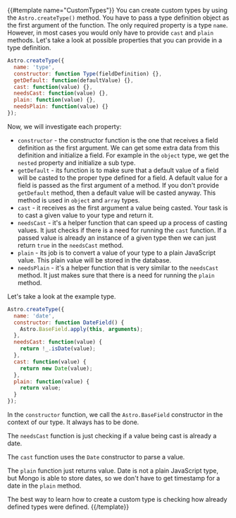 {{#template name="CustomTypes"}}
You can create custom types by using the `Astro.createType()` method. You have to pass a type definition object as the first argument of the function. The only required property is a type `name`. However, in most cases you would only have to provide `cast` and `plain` methods. Let's take a look at possible properties that you can provide in a type definition.

```js
Astro.createType({
  name: 'type',
  constructor: function Type(fieldDefinition) {},
  getDefault: function(defaultValue) {},
  cast: function(value) {},
  needsCast: function(value) {},
  plain: function(value) {},
  needsPlain: function(value) {}
});
```

Now, we will investigate each property:

- `constructor` - the constructor function is the one that receives a field definition as the first argument. We can get some extra data from this definition and initialize a field. For example in the `object` type, we get the `nested` property and initialize a sub type.
- `getDefault` - its function is to make sure that a default value of a field will be casted to the proper type defined for a field. A default value for a field is passed as the first argument of a method. If you don't provide `getDefault` method, then a default value will be casted anyway. This method is used in `object` and `array` types.
- `cast` - it receives as the first argument a value being casted. Your task is to cast a given value to your type and return it.
- `needsCast` - it's a helper function that can speed up a process of casting values. It just checks if there is a need for running the `cast` function. If a passed value is already an instance of a given type then we can just return `true` in the `needsCast` method.
- `plain` - its job is to convert a value of your type to a plain JavaScript value. This plain value will be stored in the database.
- `needsPlain` - it's a helper function that is very similar to the `needsCast` method. It just makes sure that there is a need for running the `plain` method.

Let's take a look at the example type.

```js
Astro.createType({
  name: 'date',
  constructor: function DateField() {
    Astro.BaseField.apply(this, arguments);
  },
  needsCast: function(value) {
    return !_.isDate(value);
  },
  cast: function(value) {
    return new Date(value);
  },
  plain: function(value) {
    return value;
  }
});
```

In the `constructor` function, we call the `Astro.BaseField` constructor in the context of our type. It always has to be done.

The `needsCast` function is just checking if a value being cast is already a date.

The `cast` function uses the `Date` constructor to parse a value.

The `plain` function just returns value. Date is not a plain JavaScript type, but Mongo is able to store dates, so we don't have to get timestamp for a date in the `plain` method.

The best way to learn how to create a custom type is checking how already defined types were defined.
{{/template}}
